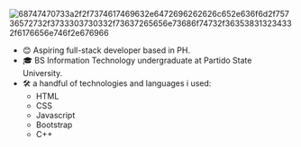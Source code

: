 
![68747470733a2f2f7374617469632e6472696262626c652e636f6d2f75736572732f3733303730332f73637265656e73686f74732f363538313234332f6176656e746f2e676966](https://user-images.githubusercontent.com/113676574/209939784-342d8517-ded2-4e38-9b83-788a42c32d52.gif)



- 😊 Aspiring full-stack developer based in PH.
- 🎓 BS Information Technology undergraduate at Partido State University.
- 🛠 a handful of technologies and languages i used:
  - HTML 
  - CSS
  - Javascript
  - Bootstrap
  - C++
